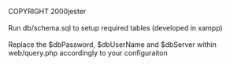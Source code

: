 COPYRIGHT 2000jester<br/>
<br/>
Run db/schema.sql to setup required tables (developed in xampp) <br/>
<br/>
Replace the $dbPassword, $dbUserName and $dbServer within web/query.php accordingly to your configuraiton<br/>
